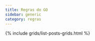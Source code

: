 ```yaml
---
title: Regras do GO
sidebar: generic
category: regras
---
```



{% include grids/list-posts-grids.html %}
